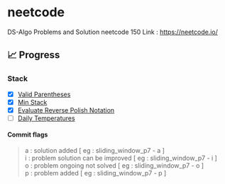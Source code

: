 # neetcode

DS-Algo Problems and Solution neetcode 150
Link : https://neetcode.io/

## 📈 Progress

### Stack

- [x] [Valid Parentheses](https://leetcode.com/problems/valid-parentheses/)
- [x] [Min Stack](https://leetcode.com/problems/min-stack/)
- [x] [Evaluate Reverse Polish Notation](https://leetcode.com/problems/evaluate-reverse-polish-notation/)
- [ ] [Daily Temperatures](https://leetcode.com/problems/daily-temperatures/)

#### Commit flags

> a : solution added [ eg : sliding_window_p7 - a ] <br/>
> i : problem solution can be improved [ eg : sliding_window_p7 - i ] <br/>
> o : problem ongoing not solved [ eg : sliding_window_p7 - o ] <br/>
> p : problem added [ eg : sliding_window_p7 - p ] <br/>

